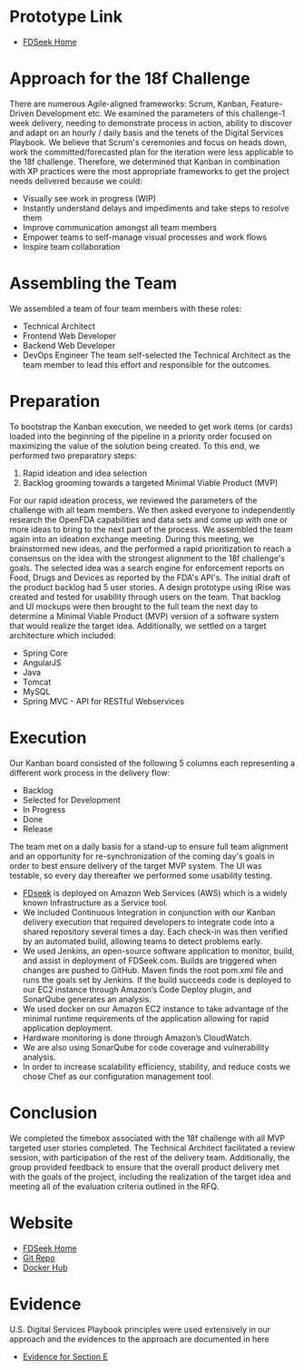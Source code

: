 # Prototype Link
- [FDSeek Home]
# Approach for the 18f Challenge
There are numerous Agile-aligned frameworks: Scrum, Kanban, Feature-Driven Development etc. We examined the parameters of this challenge-1 week delivery, needing to demonstrate process in action, ability to discover and adapt on an hourly / daily basis and the tenets of the Digital Services Playbook. We believe that Scrum's ceremonies and focus on heads down, work the committed/forecasted plan for the iteration were less applicable to the 18f challenge. Therefore, we determined that Kanban in combination with XP practices were the most appropriate frameworks to get the project needs delivered because we could: 
 - Visually see work in progress (WIP)
 - Instantly understand delays and impediments and take steps to resolve them  
 - Improve communication amongst all team members
 - Empower teams to self-manage visual processes and work flows 
 - Inspire team collaboration
# Assembling the Team
We assembled a team of four team members with these roles:
- Technical Architect
- Frontend Web Developer 
- Backend Web Developer
- DevOps Engineer
The team self-selected the Technical Architect as the team member to lead this effort and responsible for the outcomes.
# Preparation
To bootstrap the Kanban execution, we needed to get work items (or cards) loaded into the beginning of the pipeline in a priority order focused on maximizing the value of the solution being created. To this end, we performed two preparatory steps:
1.	Rapid ideation and idea selection
2.	Backlog grooming towards a targeted Minimal Viable Product (MVP)

For our rapid ideation process, we reviewed the parameters of the challenge with all team members. We then asked everyone to independently research the OpenFDA capabilities and data sets and come up with one or more ideas to bring to the next part of the process. We assembled the team again into an ideation exchange meeting. During this meeting, we brainstormed new ideas, and the performed a rapid prioritization to reach a consensus on the idea with the strongest alignment to the 18f challenge's goals. The selected idea was a search engine for enforcement reports on Food, Drugs and Devices as reported by the FDA's API's.
The initial draft of the product backlog had 5 user stories.  A design prototype using iRise was created and tested for usability through users on the team. That backlog and UI mockups were then brought to the full team the next day to determine a Minimal Viable Product (MVP) version of a software system that would realize the target idea.
Additionally, we settled on a target architecture which included: 
- Spring Core
- AngularJS
- Java
- Tomcat
- MySQL
- Spring MVC - API for RESTful Webservices

# Execution
Our Kanban board consisted of the following 5 columns each representing a different work process in the delivery flow:
- Backlog
- Selected for Development
- In Progress
- Done
- Release

The team met on a daily basis for a stand-up to ensure full team alignment and an opportunity for re-synchronization of the coming day's goals in order to best ensure delivery of the target MVP system. 
The UI was testable, so every day thereafter we  performed some usability testing.
- [FDseek] is deployed on Amazon Web Services (AWS) which is a widely known Infrastructure as a Service tool. 
- We included Continuous Integration in conjunction with our Kanban delivery execution that required developers to integrate code into a shared repository several times a day. Each check-in was then verified by an automated build, allowing teams to detect problems early.
- We used Jenkins, an open-source software application to monitor, build, and assist in deployment of FDSeek.com. Builds are triggered when changes are pushed to GitHub. Maven finds the root pom.xml file and runs the goals set by Jenkins. If the build succeeds code is deployed to our EC2 instance through Amazon’s Code Deploy plugin, and SonarQube generates an analysis. 
- We used docker on our Amazon EC2 instance to take advantage of the minimal runtime requirements of the application allowing for rapid application deployment. 
- Hardware monitoring is done through Amazon’s CloudWatch. 
- We are also using SonarQube for code coverage and vulnerability analysis. 
- In order to increase scalability efficiency, stability, and reduce costs we chose Chef as our configuration management tool. 

# Conclusion
We completed the timebox associated with the 18f challenge with all MVP targeted user stories completed. The Technical Architect facilitated a review session, with participation of the rest of the delivery team. Additionally, the group provided feedback to ensure that the overall product delivery met with the goals of the project, including the realization of the target idea and meeting all of the evaluation criteria outlined in the RFQ.
# Website
- [FDSeek Home]
- [Git Repo] 
- [Docker Hub]

# Evidence
U.S. Digital Services Playbook principles were used extensively in our approach and the evidences to the approach are documented in here
- [Evidence for Section E]

[fdseek]:http://fdseek.com
[FDSeek Home]:(http://fdseek.com)
[Git Repo]:https://github.com/RigilCorp/RIGIL-18F-Pool2
[Evidence for Section E]:https://github.com/RigilCorp/RIGIL-18F-Pool2/tree/master/documents/evidence
[Docker Hub]:https://registry.hub.docker.com/u/agiletrailblazers/pool2-18f/



